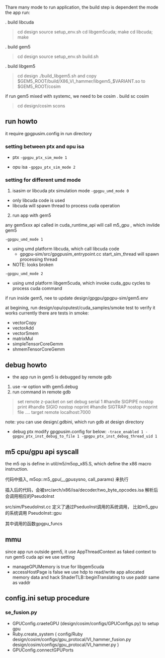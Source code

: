 Thare many mode to run application, the build step is dependent the mode the app run:

. build libcuda
> cd design
> source setup_env.sh
> cd libgem5cuda; make
> cd libcuda; make

. build gem5
> cd design
> source setup_env.sh
> build.sh

. build libgem5
> cd design
> ./build_libgem5.sh
and copy $GEM5_ROOT/build/X86_VI_hammer/libgem5_$VARIANT.so to $GEM5_ROOT/cosim

if run gem5 mixed with systemc, we need to be cosim
. build sc cosim
> cd design/cosim
> scons


## run howto

it require gpgpusim.config in run directory

### setting between ptx and opu isa

- ptx
`
-gpgpu_ptx_sim_mode 1
`

- opu isa
`
-gpgpu_ptx_sim_mode 2
`

### setting for different umd mode

1. isasim or libcuda ptx simulation mode
`
-gpgpu_umd_mode 0
`
  - only libcuda code is used
  - libcuda will spawn thread to process cuda operation

2. run app with gem5

any gem5xxx api called in cuda_runtime_api will call m5_gpu , which invlide gem5

`
-gpgpu_umd_mode 1
`
  - using umd platform libcuda, which call libcuda code
    - gpgpu-sim/src/gpgpusim_entrypoint.cc start_sim_thread will spawn processing thread
  - NOTE: looks broken

`
-gpgpu_umd_mode 2
`
  - using umd platform libgem5cuda, which invoke cuda_gpu cycles to process cuda command

if run inside gem5, nee to update design/gpgpu/gpgpu-sim/gem5.env

at begining, run design/opu/oputest/cuda_samples/smoke test to verify it works
currently there are tests in smoke:
- vectorCopy
- vectorAdd
- vectorSmem
- matrixMul
- simpleTensorCoreGemm
- shmemTensorCoreGemm


## debug howto

- the app run in gem5 is debugged by remote gdb

1. use -w option with gem5.debug
2. run command in remote gdb
> set remote z-packet on
> set debug serial 1
> #handle SIGPIPE nostop print
> #handle SIGIO nostop noprint
> #handle SIGTRAP nostop noprint
> file ....
> target remote localhost:7000

note: you can use design/.gdbini, which run gdb at design directory

- debug ptx
modify gpgpusim.config for below:
`
-trace_enabled 1
-gpgpu_ptx_inst_debug_to_file 1
-gpgpu_ptx_inst_debug_thread_uid 1
`



## m5 cpu/gpu api syscall

the m5 op is define in util/m5/m5op_x85.S, which define the  x86 macro instruction.

代码中插入, m5op::m5_gpu(__gpusysno, call_params)
来执行

插入后的代码，会被src/arch/x86/isa/decoder/two_byte_opcodes.isa
解析后会调用相应的PseudoInst

src/sim/PseudoInst.cc 定义了通过PseduoInst调用的系统调用，
比如m5_gpu的系统调用
PseudoInst::gpu

其中调用的函数gpgpu_funcs

## mmu

since app run outside gem5, it use AppThreadContext as faked context to run gem5 cuda api 
we use setting
- manageGPUMemory is true for libgem5cuda
- accessHostPage is false
	we use hdp to read/write app allocated memory data
	and hack ShaderTLB::beginTranslating to use paddr same as vaddr

## config.ini setup procedure

### se_fusion.py
  - GPUConfig.craeteGPU (design/cosim/configs/GPUConfigs.py) to setup gpu
  - Ruby.create_system (
		config/Ruby
		design/cosim/configs/gpu_protocal/VI_hammer_fusion.py
		design/cosim/configs/gpu_protocal/VI_hammer.py
	  )
  - GPUConfig.connectGPUPorts

